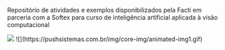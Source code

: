 Repositório de atividades e exemplos disponibilizados pela Facti em parceria com a Softex para curso de inteligência artificial aplicada à visão computacional

<img src="https://pushsistemas.com.br/img/core-img/animated-img1.gif"/>
![](https://pushsistemas.com.br/img/core-img/animated-img1.gif)
